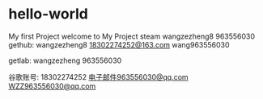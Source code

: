 # hello-world
My first Project
welcome to My Project
 steam  wangzezheng8
		963556030
gethub: wangzezheng8
       18302274252@163.com
       wang963556030

getlab:   wangzezheng
          963556030


谷歌账号:
         18302274252
 电子邮件963556030@qq.com
         WZZ963556030@qq.com
